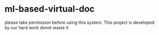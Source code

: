 # ml-based-virtual-doc
please take permission before using this system.
This project is developed by our hard work donot waste it
